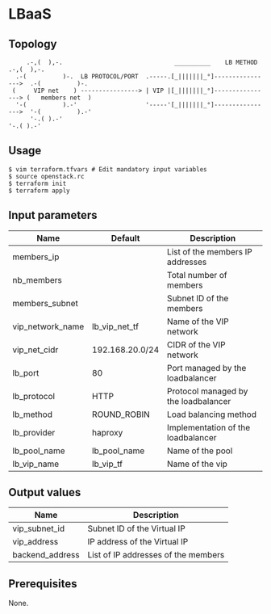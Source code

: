 # LBaaS

## Topology
```
     .-,(  ),-.                               __________    LB METHOD          .-,(  ),-.
  .-(          )-.  LB PROTOCOL/PORT  .-----.[_|||||||_°]---------------->  .-(          )-.
 (     VIP net    ) ----------------> | VIP |[_|||||||_°]----------------> (   members net  )
  '-(          ).-'                   '-----'[_|||||||_°]---------------->  '-(          ).-'
      '-.( ).-'                                                                 '-.( ).-'
```

## Usage
```
$ vim terraform.tfvars # Edit mandatory input variables
$ source openstack.rc
$ terraform init
$ terraform apply
```
## Input parameters
| Name             | Default         | Description                                  |
|------------------|-----------------|----------------------------------------------|
| members_ip       |                 | List of the members IP addresses             |
| nb_members       |                 | Total number of members                      |
| members_subnet   |                 | Subnet ID of the members                     |
| vip_network_name | lb_vip_net_tf   | Name of the VIP network                      |
| vip_net_cidr     | 192.168.20.0/24 | CIDR of the VIP network                      |
| lb_port          | 80              | Port managed by the loadbalancer             |
| lb_protocol      | HTTP            | Protocol managed by the loadbalancer         |
| lb_method        | ROUND_ROBIN     | Load balancing method                        |
| lb_provider      | haproxy         | Implementation of the loadbalancer           |
| lb_pool_name     | lb_pool_name    | Name of the pool                             |
| lb_vip_name      | lb_vip_tf       | Name of the vip                              |

## Output values
| Name            | Description                                  |
|-----------------|----------------------------------------------|
| vip_subnet_id   | Subnet ID of the Virtual IP                  |
| vip_address     | IP address of the Virtual IP                 |
| backend_address | List of IP addresses of the members          |

## Prerequisites
None.
